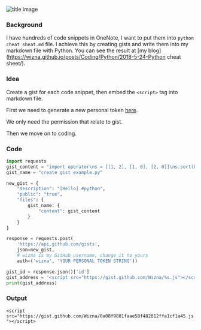 ![title image](http://wx4.sinaimg.cn/mw690/006a0Rdhly1g3lpobkawcj31sg1ccx6r.jpg)

### Background

I have hundreds of code snippets in OneNote, I want to put them into `python cheat sheat.md` file. I achieve this by creating gists and write them into my markdown file with Python. You can see the result at [my blog](https://wizna.github.io/posts/Coding/Python/2018-5-24-Python cheat sheet/).

### Idea

Create a gist for each code snippet, then embed the `<script>` tag into markdown file.

First we need to generate a new personal token [here](https://github.com/settings/tokens).

We only need the permission that relate to gist.

Then we move on to coding.

### Code

```python
import requests
gist_content = "import operator\ns = [[1, 2], [1, 0], [2, 0]]\ns.sort(key=lambda x: (x[0], x[1]))"
gist_name = "create gist example.py"

new_gist = {
    "description": "[Hello] #python",
    "public": "true",
    "files": {
        gist_name: {
            "content": gist_content
        }
    }
}

response = requests.post(
    'https://api.github.com/gists',
    json=new_gist,
    # wizna is my GitHub username, change it to yours
    auth=('wizna', 'YOUR PERSONAL TOKEN STRING'))

gist_id = response.json()['id']
gist_address = '<script src="https://gist.github.com/Wizna/%s.js"></script>' % gist_id
print(gist_address)
```

### Output

`<script src="https://gist.github.com/Wizna/0a08f9881faae58f482812ffa1cf1a45.js"></script>`


<script src="https://gist.github.com/Wizna/0a08f9881faae58f482812ffa1cf1a45.js"></script>
